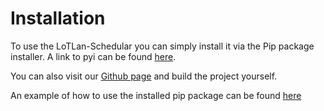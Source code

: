 # Installation

To use the LoTLan-Schedular you can simply install it via the Pip package installer.
A link to pyi can be found [here](https://pypi.org/project/Lotlan-Schedular/).

You can also visit our [Github page](https://github.com/iml130/lotlan-schedular) and build the project yourself.

An example of how to use the installed pip package can be found [here](./tutorials/cli.md)